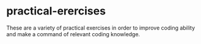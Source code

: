 # practical-erercises
These are a variety of  practical exercises in order to improve coding ability and make a command of relevant coding knowledge.

